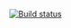 [![Build status](https://ci.appveyor.com/api/projects/status/npoqe8yyhs7jvd49?svg=true)](https://ci.appveyor.com/project/DmitryK8/dz4-1-selenidtest)

